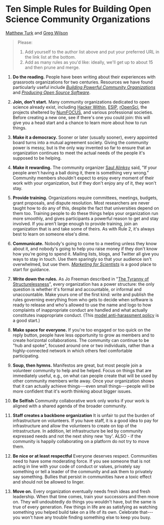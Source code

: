 # Ten Simple Rules for Building Open Science Community Organizations

[Matthew Turk][turk] and [Greg Wilson][wilson]

> Please:
>
> 1. Add yourself to the author list above and put your preferred URL in the link list at the bottom.
> 2. Add as many rules as you'd like: ideally, we'll get up to about 15 and then prune and merge.

1.  **Do the reading.**
    People have been writing about their experiences with grassroots organizations for two centuries.
    Resources we have found particularly useful include *[Building Powerful Community Organizations][bpco]*
    and *[Producing Open Source Software][poss]*.

1.  **Join, don't start.**
    Many community organizations dedicated to open science already exist,
    including [Hacker Within][hw], [ESIP][esip], [rOpenSci][ropensci],
    the projects sheltered by [NumFOCUS][numfocus],
    and various professional societies.
    Before creating a new one,
    see if there's one you could join:
    this will give you a head start
    and a chance to learn more about how to run things.

1.  **Make it a democracy.**
    Sooner or later (usually sooner),
    every appointed board turns into a mutual agreement society.
    Giving the community power is messy,
    but is the only way invented so far to ensure that
    an organization continues to meet the actual needs of the people it's supposed to be helping.

1.  **Make it rewarding.**
    The community organizer [Saul Alinksy][alinsky] said,
    "If your people aren't having a ball doing it, there is something very wrong."
    Community members shouldn't expect to enjoy every moment of their work with your organization,
    but if they don't enjoy any of it,
    they won't stay.

1.  **Provide training.**
    Organizations require committees, meetings, budgets, grant proposals, and dispute resolution.
    Most researchers are never taught how to do any of this,
    despite the fact that universities depend on them too.
    Training people to do these things helps your organization run more smoothly,
    and gives participants a powerful reason to get and stay involved.
    If you aren't large enough to provide training,
    join an organization that is and take some of theirs.
    As with Rule 2,
    it's always best to learn on someone else's dime.

1.  **Communicate.**
    Nobody's going to come to a meeting unless they know about it,
    and nobody's going to help you raise money if they don't know how you're going to spend it.
    Mailing lists, blogs, and Twitter all give you ways to stay in touch.
    Use them sparingly so that your audience isn't overwhelmed,
    but use them.
    *[Marketing for Scientists][kuchner]* is a good place to start for guidance.

1.  **Write down the rules.**
    As Jo Freeman described in "[The Tyranny of Structurelessness][structurelessness]",
    every organization has a power structure:
    the only question is whether it's formal and accountable,
    or informal and unaccountable.
    Make yours one of the first kind:
    write and publish the rules governing everything from
    who gets to decide when software is ready to release
    and who's allowed to use the name and logo
    to how complaints of inappropriate conduct are handled
    and what actually constitutes inappropriate conduct.
    (This [model anti-harassment policy][coc] is a good start.)

1.  **Make space for everyone.**
    If you're too engaged or too quick on the reply button,
    people have less opportunity to grow as members
    and to create horizontal collaborations.
    The community can continue to be "hub and spoke",
    focused around one or two individuals,
    rather than a highly-connected network
    in which others feel comfortable participating.

1.  **Soup, then hymns.**
    Manifestos are great,
    but most people join a volunteer community to help and be helped.
    Focus on things that are immediately useful,
    e.g.,
    on what can people create that will be used by other community members write away.
    Once your organization shows that it can actually achieve things---even small things---people
    will be more confident that it's worth thinking about bigger issues.

1.  **Be Selfish**
    Community collaborative work only works if your work is aligned with a shared agenda of the broader community. 

1.  **Staff creates a backbone organization**
    It is unfair to put the burden of infrastructure on volunteers. If you have staff, it is a good idea to pay for infrastructure and allow the volunteers to create on top of the intrastructure. In addition, let infrastructure be led by community expressed needs and not the next shiny new 'toy'. ALSO - if the community is happily collaborating on a platform do not try to move them. 
    
1.  **Be nice or at least respectful**
   Everyone deserves respect. Communities need to have some moderating force. If you see someone that is not acting in line with your code of conduct or values, privately say something or tell a leader of the community and ask them to privately say something. Bullies that persist in communities have a toxic effect and should not be allowed to linger.  

1.  **Move on.**
    Every organization eventually needs fresh ideas and fresh leadership.
    When that time comes,
    train your successors and then move on.
    They will undoubtedly do things you wouldn't have,
    but the same is true of every generation.
    Few things in life are as satisfying as
    watching something you helped build take on a life of its own.
    Celebrate that---you won't have any trouble finding
    something else to keep you busy.

[alinsky]: https://www.amazon.com/Rules-Radicals-Practical-Primer-Realistic/dp/0679721134/
[bpco]: https://www.amazon.com/Building-Powerful-Community-Organizations-Personal/dp/0977151808/
[coc]: http://geekfeminism.wikia.com/wiki/Conference_anti-harassment/Policy
[dc]: http://datacarpentry.org
[esip]: http://www.esipfed.org/
[hw]: http://thehackerwithin.org
[kuchner]: https://www.amazon.com/Marketing-Scientists-Shine-Tough-Times/dp/1597269948/
[numfocus]: http://numfocus.org
[poss]: http://producingoss.com/
[ropensci]: http://ropensci.org
[swc]: http://software-carpentry.org
[structurelessness]: http://www.jofreeman.com/joreen/tyranny.htm
[turk]: https://ischool.illinois.edu/people/faculty/mjturk
[wilson]: http://third-bit.com
